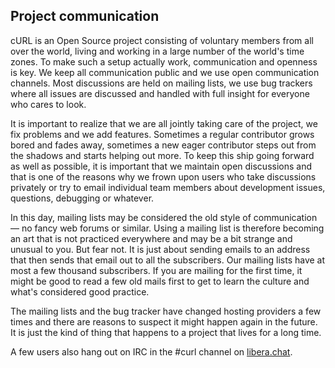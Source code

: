 ## Project communication

cURL is an Open Source project consisting of voluntary members from all over
the world, living and working in a large number of the world's time zones. To
make such a setup actually work, communication and openness is key. We keep
all communication public and we use open communication channels. Most
discussions are held on mailing lists, we use bug trackers where all issues
are discussed and handled with full insight for everyone who cares to look.

It is important to realize that we are all jointly taking care of the project,
we fix problems and we add features. Sometimes a regular contributor grows
bored and fades away, sometimes a new eager contributor steps out from the
shadows and starts helping out more. To keep this ship going forward as well
as possible, it is important that we maintain open discussions and that is one
of the reasons why we frown upon users who take discussions privately or try
to email individual team members about development issues, questions,
debugging or whatever.

In this day, mailing lists may be considered the old style of communication —
no fancy web forums or similar. Using a mailing list is therefore becoming an
art that is not practiced everywhere and may be a bit strange and unusual to
you. But fear not. It is just about sending emails to an address that then
sends that email out to all the subscribers. Our mailing lists have at most a
few thousand subscribers. If you are mailing for the first time, it might be
good to read a few old mails first to get to learn the culture and what's
considered good practice.

The mailing lists and the bug tracker have changed hosting providers a few
times and there are reasons to suspect it might happen again in the future. It
is just the kind of thing that happens to a project that lives for a long time.

A few users also hang out on IRC in the #curl channel on [libera.chat](https://libera.chat/).
